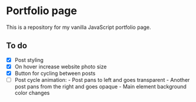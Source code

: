 # Portfolio page

This is a repository for my vanilla JavaScript portfolio page.

## To do

- [x] Post styling
- [x] On hover increase website photo size
- [x] Button for cycling between posts
- [ ] Post cycle animation:
      - Post pans to left and goes transparent
      - Another post pans from the right and goes opaque 
      - Main element background color changes